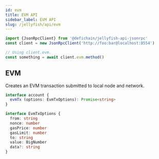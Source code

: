 ```yaml
---
id: evm
title: EVM API
sidebar_label: EVM API
slug: /jellyfish/api/evm
---
```


```js
import {JsonRpcClient} from '@defichain/jellyfish-api-jsonrpc'
const client = new JsonRpcClient('http://foo:bar@localhost:8554')

// Using client.evm.
const something = await client.evm.method()
```

## EVM

Creates an EVM transaction submitted to local node and network.

```ts title="client.evm.evmTx()"
interface account {
  evmTx (options: EvmTxOptions): Promise<string>
}

interface EvmTxOptions {
  from: string
  nonce: number
  gasPrice: number
  gasLimit: number
  to: string
  value: BigNumber
  data?: string
}